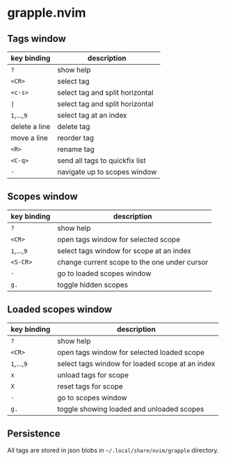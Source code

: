 <!-- markdownlint-disable MD013 -->

# grapple.nvim

## Tags window

| key binding   | description                     |
| ------------- | ------------------------------- |
| `?`           | show help                       |
| `<CR>`        | select tag                      |
| `<c-s>`       | select tag and split horizontal |
| `\|`          | select tag and split horizontal |
| `1`,...,`9`   | select tag at an index          |
| delete a line | delete tag                      |
| move a line   | reorder tag                     |
| `<R>`         | rename tag                      |
| `<C-q>`       | send all tags to quickfix list  |
| `-`           | navigate up to scopes window    |

## Scopes window

| key binding | description                                  |
| ----------- | -------------------------------------------- |
| `?`         | show help                                    |
| `<CR>`      | open tags window for selected scope          |
| `1`,...,`9` | select tags window for scope at an index     |
| `<S-CR>`    | change current scope to the one under cursor |
| `-`         | go to loaded scopes window                   |
| `g.`        | toggle hidden scopes                         |

## Loaded scopes window

| key binding | description                                     |
| ----------- | ----------------------------------------------- |
| `?`         | show help                                       |
| `<CR>`      | open tags window for selected loaded scope      |
| `1`,...,`9` | select tags window for loaded scope at an index |
| `x`         | unload tags for scope                           |
| `X`         | reset tags for scope                            |
| `-`         | go to scopes window                             |
| `g.`        | toggle showing loaded and unloaded scopes       |

## Persistence

All tags are stored in json blobs in `~/.local/share/nvim/grapple` directory.
